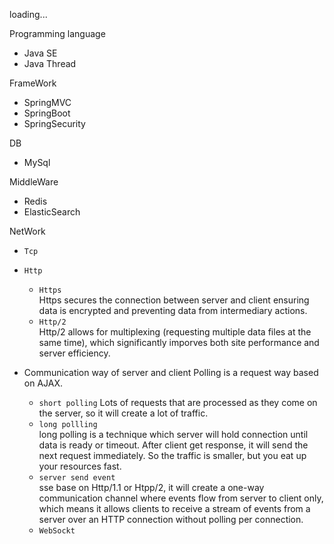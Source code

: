 loading...

Programming language
- Java SE
- Java Thread

FrameWork
- SpringMVC
- SpringBoot
- SpringSecurity

DB
- MySql

MiddleWare
- Redis
- ElasticSearch 

NetWork
- `Tcp`
- `Http`
  - `Https`  
    Https secures the connection between server and client ensuring data is encrypted and preventing data from intermediary actions.
  - `Http/2`  
    Http/2 allows for multiplexing (requesting multiple data files at the same time), which significantly imporves both site performance and server efficiency. 

- Communication way of server and client
  Polling is a request way based on AJAX.
  - `short polling`
    Lots of requests that are processed as they come on the server, so it will create a lot of traffic. 
  - `long pollling`  
    long polling is a technique which server will hold connection until data is ready or timeout. After client get response, it will send the next request immediately. So the traffic is smaller, but you eat up your resources fast.
  - `server send event`  
    sse base on Http/1.1 or Htpp/2, it will create a one-way communication channel where events flow from server to client only, which means it allows clients to receive a stream of events from a server over an HTTP connection without polling per connection. 
  - `WebSockt`  
